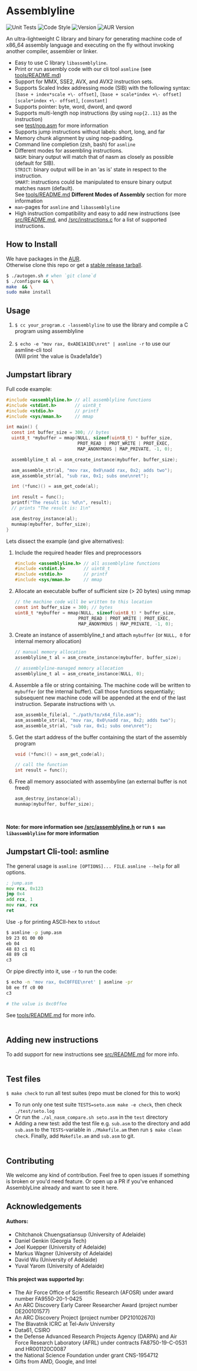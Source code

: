 # Assemblyline
![Unit Tests](https://github.com/0xADE1A1DE/AssemblyLine/actions/workflows/c-check.yml/badge.svg)
![Code Style](https://github.com/0xADE1A1DE/AssemblyLine/actions/workflows/clang-format-check.yml/badge.svg)
![Version](https://img.shields.io/github/v/release/0xADE1A1DE/AssemblyLine?logo=github&style=flat)
![AUR Version](https://img.shields.io/aur/version/assemblyline-bin?logo=github&style=flat)



An ultra-lightweight C library and binary for generating machine code of x86\_64 assembly language and executing on the fly without invoking another compiler, assembler or linker.

* Easy to use C library `libassemblyline`.
* Print or run assembly code with our cli tool `asmline` (see [tools/README.md](/tools/README.md)) 
* Support for MMX, SSE2, AVX, and AVX2 instruction sets.
* Supports Scaled Index addressing mode (SIB) with the following syntax:  
`[base + index*scale +\- offset]`, `[base + scale*index +\- offset]`  
`[scale*index +\- offset]`, `[constant]`
* Supports pointer: byte, word, dword, and qword
* Supports multi-length nop instructions (by using `nop{2..11}` as the instruction)  
  see [test/nop.asm](test/nop.asm) for more information
* Supports jump instructions without labels: short, long, and far
* Memory chunk alignment by using nop-padding.
* Command line completion (zsh, bash) for `asmline`
* Different modes for assembling instructions.  
`NASM`: binary output will match that of nasm as closely as possible (default for SIB).  
`STRICT`: binary output will be in an 'as is' state in respect to the instruction.  
`SMART`: instructions could be manipulated to ensure binary output matches nasm (default).  
  See [tools/README.md](/tools/README.md) **Different Modes of Assembly** section for more information
* `man`-pages for `asmline` and `libassemblyline`
* High instruction compatibility and easy to add new instructions (see [src/README.md](src/README.md), and [/src/instructions.c](src/instructions.c) for a list of supported instructions.   

## How to Install

We have packages in the [AUR](https://aur.archlinux.org/packages/assemblyline-bin).<br>
Otherwise clone this repo or get a [stable release tarball](https://github.com/0xADE1A1DE/AssemblyLine/releases). <br> 

```bash
$ ./autogen.sh # when `git clone`d
$ ./configure && \
make  && \
sudo make install
```
## Usage

1. `$ cc your_program.c -lassemblyline` to use the library and compile a C program using assemblyline<br><br>   
1. `$ echo -e "mov rax, 0xADE1A1DE\nret" | asmline -r` to use our asmline-cli tool<br> (Will print 'the value is 0xade1a1de')<br>


## Jumpstart library
  
Full code example:<br>
```c
#include <assemblyline.h> // all assemblyline functions
#include <stdint.h>       // uint8_t
#include <stdio.h>        // printf
#include <sys/mman.h>     // mmap

int main() {
  const int buffer_size = 300; // bytes
  uint8_t *mybuffer = mmap(NULL, sizeof(uint8_t) * buffer_size,
                           PROT_READ | PROT_WRITE | PROT_EXEC,
                           MAP_ANONYMOUS | MAP_PRIVATE, -1, 0);

  assemblyline_t al = asm_create_instance(mybuffer, buffer_size);

  asm_assemble_str(al, "mov rax, 0x0\nadd rax, 0x2; adds two");
  asm_assemble_str(al, "sub rax, 0x1; subs one\nret");

  int (*func)() = asm_get_code(al);

  int result = func();
  printf("The result is: %d\n", result);
  // prints "The result is: 1\n"

  asm_destroy_instance(al);
  munmap(mybuffer, buffer_size);
}
```

Lets dissect the example (and give alternatives):

1. Include the required header files and preprocessors
    ```c
    #include <assemblyline.h> // all assemblyline functions
    #include <stdint.h>       // uint8_t
    #include <stdio.h>        // printf
    #include <sys/mman.h>     // mmap
    ```
1. Allocate an executable buffer of sufficient size (> 20 bytes) using mmap
    ```c
    // the machine code will be written to this location
   const int buffer_size = 300; // bytes
   uint8_t *mybuffer = mmap(NULL, sizeof(uint8_t) * buffer_size,
                            PROT_READ | PROT_WRITE | PROT_EXEC,
                            MAP_ANONYMOUS | MAP_PRIVATE, -1, 0);
    ```
1. Create an instance of assemblyline\_t and attach `mybuffer` (or `NULL, 0` for internal memory allocation)
    ```c
    // manual memory allocation
    assemblyline_t al = asm_create_instance(mybuffer, buffer_size);

    // assemblyline-managed memory allocation
    assemblyline_t al = asm_create_instance(NULL, 0);
    ```

1. Assemble a file or string containing. The machine code will be written to `mybuffer` (or the internal buffer).
   Call those functions sequentially; subsequent new machine code will be appended at the end of the last instruction.
   Separate instructions with `\n`.
    ```c
    asm_assemble_file(al, "./path/to/x64_file.asm");
    asm_assemble_str(al, "mov rax, 0x0\nadd rax, 0x2; adds two");
    asm_assemble_str(al, "sub rax, 0x1; subs one\nret");
    ```
1. Get the start address of the buffer containing the start of the assembly program
    ```c
    void (*func)() = asm_get_code(al);

    // call the function
    int result = func();
    ```
1. Free all memory associated with assembyline (an external buffer is not freed)
    ```c
    asm_destroy_instance(al);
    munmap(mybuffer, buffer_size);
    ```
    <br>

**Note: for more information see [/src/assemblyline.h](/src/assemblyline.h) or run `$ man libassemblyline` for more information**

## Jumpstart Cli-tool: asmline

The general usage is `asmline [OPTIONS]... FILE`. `asmline --help` for all options.

```asm
; jump.asm
mov rcx, 0x123
jmp 0x4
add rcx, 1
mov rax, rcx
ret
```
Use `-p` for printing ASCII-hex to `stdout`

```bash
$ asmline -p jump.asm
b9 23 01 00 00 
eb 04 
48 83 c1 01 
48 89 c8 
c3 
```
Or pipe directly into it, use `-r` to run the code:
```bash
$ echo -n 'mov rax, 0xC0FFEE\nret' | asmline -pr
b8 ee ff c0 00 
c3 

# the value is 0xc0ffee
```

See [tools/README.md](/tools/README.md) for more info.<br><br>     

## Adding new instructions

To add support for new instructions see [src/README.md](/src/README.md) for more info.<br><br>  

## Test files

`$ make check` to run all test suites (repo must be cloned for this to work)

* To run only one test suite `TESTS=seto.asm make -e check`, then check `./test/seto.log`
* Or run the `./al_nasm_compare.sh seto.asm` in the `test` directory
* Adding a new test: add the test file e.g. `sub.asm` to the directory and add `sub.asm` to the `TESTS`-variable in `./Makefile.am`
then run `$ make clean check`. Finally, add `Makefile.am` and `sub.asm` to git.<br><br> 

  
## Contributing

We welcome any kind of contribution. Feel free to open issues if something is broken or you'd need feature. Or open up a PR if you've enhanced AssemblyLine already and want to see it here.

## Acknowledgements
#### Authors:
* Chitchanok Chuengsatiansup (University of Adelaide)
* Daniel Genkin (Georgia Tech)
* Joel Kuepper (University of Adelaide)
* Markus Wagner (University of Adelaide)
* David Wu (University of Adelaide)  
* Yuval Yarom (University of Adelaide)


#### This project was supported by:  
* The Air Force Office of Scientific Research (AFOSR) under award number FA9550-20-1-0425
* An ARC Discovery Early Career Researcher Award (project number DE200101577) 
* An ARC Discovery Project (project number DP210102670)  
* The Blavatnik ICRC at Tel-Aviv University  
* Data61, CSIRO
* the Defense Advanced Research Projects Agency (DARPA) and Air Force Research Laboratory (AFRL) under contracts FA8750-19-C-0531 and HR001120C0087
* the National Science Foundation under grant CNS-1954712
* Gifts from AMD, Google, and Intel  
